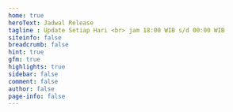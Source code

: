 ```yaml
---
home: true
heroText: Jadwal Release
tagline : Update Setiap Hari <br> jam 18:00 WIB s/d 00:00 WIB
siteinfo: false
breadcrumb: false
hint: true
gfm: true
highlights: true
sidebar: false
comment: false
author: false
page-info: false
---
```


<AnimeSchedule />